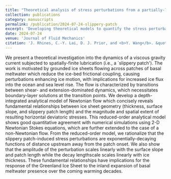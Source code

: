 ```yaml
---
title: "Theoretical analysis of stress perturbations from a partially-lubricated viscous gravity current"
collection: publications
category: manuscripts
permalink: /publication/2024-07-24-slippery-patch
excerpt: 'Developing theoretical models to quantify the stress perturbation for a viscous current moving over a no-slip boundary with a finite-size slippery patch'
date: 2024-07-24
venue: 'Journal of Fluid Mechanics'
citation: 'J. Rhines, C.-Y. Lai, D. J. Prior, and <b>Y. Wang</b>. &quot;Theoretical analysis of stress perturbations from a partially-lubricated viscous gravity current.&quot; <i>arXiv preprint arXiv:2407.20565</i>.'
---
```


We present a theoretical investigation into the dynamics of a viscous gravity current subjected to spatially-finite lubrication (i.e., a `slippery patch'). The work is motivated by grounded ice sheets flowing across patches of basal meltwater which reduce the ice-bed frictional coupling, causing perturbations enhancing ice motion, with implications for increased ice flux into the ocean and sea level rise. The flow is characterized by transitions between shear- and extension-dominated dynamics, which necessitates boundary-layer solutions at the transition points. We develop a depth-integrated analytical model of Newtonian flow which concisely reveals fundamental relationships between ice sheet geometry (thickness, surface slope, and slippery patch length) and the magnitude and spatial extent of resulting horizontal deviatoric stresses. This reduced-order analytical model shows good quantitative agreement with numerical simulations using 2-D Newtonian Stokes equations, which are further extended to the case of a non-Newtonian flow. From the reduced-order model, we rationalize that the slippery patch-induced stress perturbations are exponentially-decaying functions of distance upstream away from the patch onset. We also show that the amplitude of the perturbation scales linearly with the surface slope and patch length while the decay lengthscale scales linearly with ice thickness. These fundamental relationships have implications for the response of the Greenland Ice Sheet to the inland expansion of basal meltwater presence over the coming warming decades.
